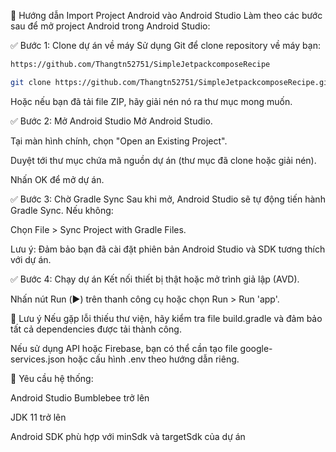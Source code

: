 🚀 Hướng dẫn Import Project Android vào Android Studio
Làm theo các bước sau để mở project Android trong Android Studio:

✅ Bước 1: Clone dự án về máy
Sử dụng Git để clone repository về máy bạn:
```bash
https://github.com/Thangtn52751/SimpleJetpackcomposeRecipe
```
```bash
git clone https://github.com/Thangtn52751/SimpleJetpackcomposeRecipe.git
```
Hoặc nếu bạn đã tải file ZIP, hãy giải nén nó ra thư mục mong muốn.

✅ Bước 2: Mở Android Studio
Mở Android Studio.

Tại màn hình chính, chọn "Open an Existing Project".

Duyệt tới thư mục chứa mã nguồn dự án (thư mục đã clone hoặc giải nén).

Nhấn OK để mở dự án.

✅ Bước 3: Chờ Gradle Sync
Sau khi mở, Android Studio sẽ tự động tiến hành Gradle Sync. Nếu không:

Chọn File > Sync Project with Gradle Files.

Lưu ý: Đảm bảo bạn đã cài đặt phiên bản Android Studio và SDK tương thích với dự án.

✅ Bước 4: Chạy dự án
Kết nối thiết bị thật hoặc mở trình giả lập (AVD).

Nhấn nút Run (▶️) trên thanh công cụ hoặc chọn Run > Run 'app'.

🔧 Lưu ý
Nếu gặp lỗi thiếu thư viện, hãy kiểm tra file build.gradle và đảm bảo tất cả dependencies được tải thành công.

Nếu sử dụng API hoặc Firebase, bạn có thể cần tạo file google-services.json hoặc cấu hình .env theo hướng dẫn riêng.

📌 Yêu cầu hệ thống:

Android Studio Bumblebee trở lên

JDK 11 trở lên

Android SDK phù hợp với minSdk và targetSdk của dự án

